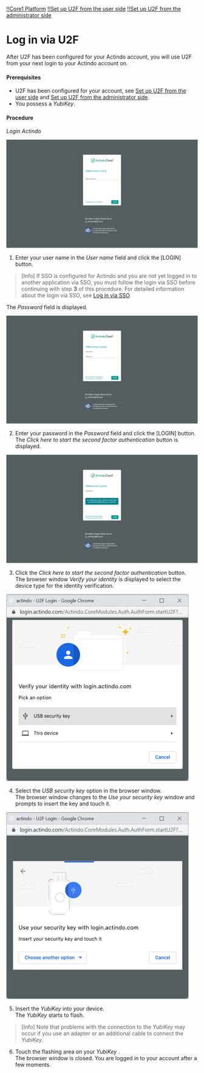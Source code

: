 [!!Core1 Platform](../../../Core1Platform/Overview/01_General.md)
[!!Set up U2F from the user side](../../MFA/Integration/01_UserSetupActindo.md)
[!!Set up U2F from the administrator side](../../MFA/Integration/02_AdminSetupActindo.md)

# Log in via U2F

After U2F has been configured for your Actindo account, you will use U2F from your next login to your Actindo account on.

#### Prerequisites

- U2F has been configured for your account, see [Set up U2F from the user side](../../MFA/Integration/01_UserSetupActindo.md) and [Set up U2F from the administrator side](../../MFA/Integration/02_AdminSetupActindo.md).
- You possess a *YubiKey*.

#### Procedure

*Login Actindo*

![Login user name](../../../Assets/Screenshots/Core1Platform/LoginUsername.png "[Login user name]")

1. Enter your user name in the *User name* field and click the [LOGIN] button.   

  > [Info] If SSO is configured for Actindo and you are not yet logged in to another application via SSO, you must follow the login via SSO before continuing with step **3** of this procedure. For detailed information about the login via SSO, see [Log in via SSO](../../SSO/Operation/01_SSOLogin.md).

  The *Password* field is displayed.

  ![Login password](../../../Assets/Screenshots/Core1Platform/LoginPassword.png "[Login password]")

2. Enter your password in the *Password* field and click the [LOGIN] button.   
  The *Click here to start the second factor authentication* button is displayed.

  ![Login U2F](../../../Assets/Screenshots/Core1Platform/LoginU2F.png "[Login U2F]")

3. Click the *Click here to start the second factor authentication* button.    
  The browser window *Verify your identity* is displayed to select the device type for the identity verification.

  ![Verify your identity](../../../Assets/Screenshots/Core1Platform/ProfileSettings/U2F/VerifyIdentity.png "[Verify your identity]")

4. Select the *USB security key* option in the browser window.   
  The browser window changes to the *Use your security key* window and prompts to insert the key and touch it.

  ![Use security key](../../../Assets/Screenshots/Core1Platform/ProfileSettings/U2F/UseSecurityKey.png "[Use security key]")

5. Insert the *YubiKey* into your device.   
  The *YubiKey* starts to flash.

  > [Info] Note that problems with the connection to the *YubiKey* may occur if you use an adapter or an additional cable to connect the *YubiKey*.

6. Touch the flashing area on your *YubiKey* .   
  The browser window is closed. You are logged in to your account after a few moments.  
